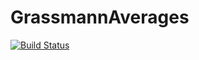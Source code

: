 # GrassmannAverages

[![Build Status](https://travis-ci.org/lvnguyen@mit.edu/GrassmannAverages.jl.svg?branch=master)](https://travis-ci.org/lvnguyen@mit.edu/GrassmannAverages.jl)
